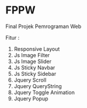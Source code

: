# FPPW
Final Projek Pemrograman Web

Fitur :
1. Responsive Layout
2. Js Image Filter
3. Js Image Slider
4. Js Sticky Navbar
5. Js Sticky Sidebar
6. Jquery Scroll
7. Jquery QueryString
8. Jquery Toggle Animation
9. Jquery Popup
